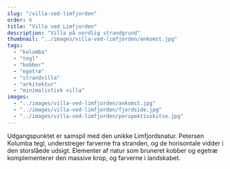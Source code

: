 ```yaml
---
slug: "/villa-ved-limfjorden"
order: 6
title: "Villa ved Limfjorden"
description: "Villa på nordlig strandgrund"
thumbnail: "../images/villa-ved-limfjorden/ankomst.jpg"
tags:
  - "kolumba"
  - "tegl"
  - "kobber"
  - "egetræ"
  - "strandvilla"
  - "arkitektur"
  - "minimalistisk villa"
images:
  - "../images/villa-ved-limfjorden/ankomst.jpg"
  - "../images/villa-ved-limfjorden/fjordside.jpg"
  - "../images/villa-ved-limfjorden/perspektivskitse.jpg"
---
```


Udgangspunktet er samspil med den unikke Limfjordsnatur. Petersen Kolumba tegl, understreger farverne fra stranden, og de horisontale vidder i den storslåede udsigt. Elementer af natur som bruneret kobber og egetræ komplementerer den massive krop, og farverne i landskabet.
